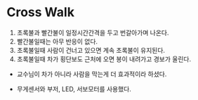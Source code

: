 Cross Walk
========
1. 초록불과 빨간불이 일정시간간격을 두고 번갈아가며 나온다.
2. 빨간불일때는 아무 반응이 없다.
3. 초록불일때 사람이 건너고 있으면 계속 초록불이 유지된다.
4. 초록불일때 차가 횡단보도 근처에 오면 봉이 내려가고 경보가 울린다.

+ 교수님이 차가 아니라 사람을 막는게 더 효과적이라 하셨다.

* 무게센서와 부저, LED, 서보모터를 사용했다.